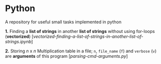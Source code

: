# Python
A repository for useful small tasks implemented in python

**1.** Finding a **list of strings** in another **list of strings** without using for-loops (**vectorized**) [*vectorized-finding-a-list-of-strings-in-another-list-of-strings.ipynb*]

**2.** Storing *n* x *n* Multiplication table in a file; `n`, `file_name` (`f`) and `verbose` (`v`) are **arguments** of this program [*parsing-cmd-arguments.py*]
